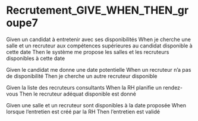 # Recrutement_GIVE_WHEN_THEN_groupe7

Given un candidat à entretenir avec ses disponibilités
When je cherche une salle et un recruteur aux compétences supérieures au candidat disponible à cette date
Then le système me propose les salles et les recruteurs disponibles à cette date

Given le candidat me donne une date potentielle
When un recruteur n’a pas de disponibilité
Then je cherche un autre recruteur disponible

Given la liste des recruteurs consultants
When la RH planifie un rendez-vous
Then le recruteur adéquat disponible est donné

Given une salle et un recruteur sont disponibles à la date proposée
When lorsque l’entretien est créé par la RH
Then l’entretien est validé
